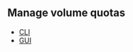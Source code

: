 ## Manage volume quotas

  * [CLI](https://docs.openstack.org/cinder/latest/cli/cli-cinder-quotas.html)
  * [GUI](https://docs.openstack.org/horizon/latest/admin/set-quotas.html)